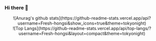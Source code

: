 ### Hi there 👋

<!--
**Fresh-hongsi/Fresh-hongsi** is a ✨ _special_ ✨ repository because its `README.md` (this file) appears on your GitHub profile.

Here are some ideas to get you started:

- 🔭 I’m currently working on ...
- 🌱 I’m currently learning ...
- 👯 I’m looking to collaborate on ...
- 🤔 I’m looking for help with ...
- 💬 Ask me about ...
- 📫 How to reach me: ...
- 😄 Pronouns: ...
- ⚡ Fun fact: ...
-->
<div align="center">
![Anurag's github stats](https://github-readme-stats.vercel.app/api?username=Fresh-hongsi&show_icons=true&theme=tokyonight)
</div>
<div align="center">
![Top Langs](https://github-readme-stats.vercel.app/api/top-langs/?username=Fresh-hongsi&layout=compact&theme=tokyonight)
</div>
